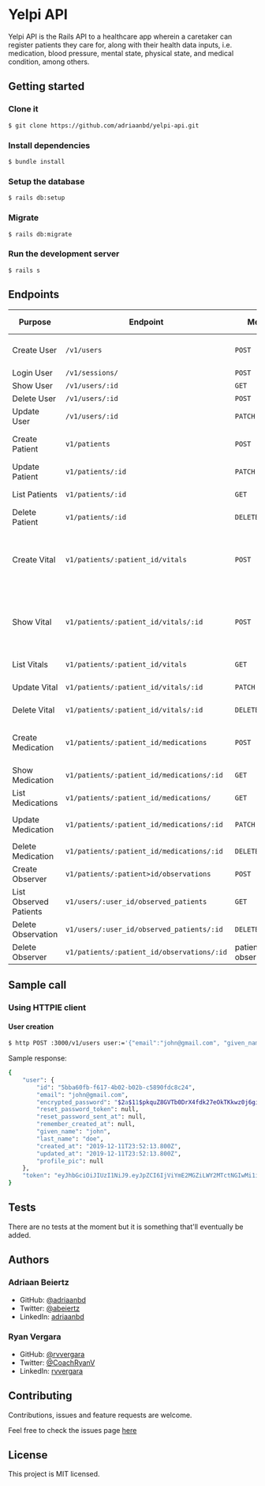 # Yelpi API

Yelpi API is the Rails API to a healthcare app wherein a caretaker can register patients they care for, along with their health data inputs, i.e. medication, blood pressure, mental state, physical state, and medical condition, among others.

## Getting started

### Clone it

`$ git clone https://github.com/adriaanbd/yelpi-api.git`

### Install dependencies

`$ bundle install`

### Setup the database

`$ rails db:setup`

### Migrate

`$ rails db:migrate`

### Run the development server

`$ rails s`

## Endpoints

|Purpose|Endpoint|Method|URL Params|Data Params
|--|--|--|--|--|
|Create User|`/v1/users`|`POST`|email, given_name, last_name, password, password_confirmation
|Login User|`/v1/sessions/`|`POST`|email, password
|Show User|`/v1/users/:id`|`GET`|id|token
|Delete User|`/v1/users/:id`|`POST`|id|token
|Update User|`/v1/users/:id`|`PATCH`|id|token
|Create Patient|`v1/patients`|`POST`|given_name, last_name, birthdate, gender, relationship|registrant_id, token
|Update Patient|`v1/patients/:id`|`PATCH`|id|token
|List Patients|`v1/patients/:id`|`GET`|id|registrant_id, token
|Delete Patient|`v1/patients/:id`|`DELETE`|id|registrant_id, token
|Create Vital|`v1/patients/:patient_id/vitals`|`POST`|patient_id, weight, systolic, diastolic, temperature, mental condition, physical_health, locomotive|registrant_id, token
|Show Vital|`v1/patients/:patient_id/vitals/:id`|`POST`|patient_id, weight, systolic, diastolic, temperature, mental condition, physical_health, locomotive|registrant_id, token
|List Vitals|`v1/patients/:patient_id/vitals`|`GET`|patient_id|registrant_id, token
|Update Vital|`v1/patients/:patient_id/vitals/:id`|`PATCH`|patient_id, id, `vital[key]=value`|registrant_id, token
|Delete Vital|`v1/patients/:patient_id/vitals/:id`|`DELETE`|patient_id, id|registrant_id, token
|Create Medication|`v1/patients/:patient_id/medications`|`POST`|patient_id, name, frequency, duration, dosage, time, date, forma|registrant_id, token
|Show Medication|`v1/patients/:patient_id/medications/:id`|`GET`|patient_id, medication_id|registrant_id, token
|List Medications|`v1/patients/:patient_id/medications/`|`GET`|patient_id|registrant_id, token
|Update Medication|`v1/patients/:patient_id/medications/:id`|`PATCH`|patient_id. medication_id, `medication[key]=value`|registrant_id, token
|Delete Medication|`v1/patients/:patient_id/medications/:id`|`DELETE`|patient_id. medication_id|registrant_id, token
|Create Observer|`v1/patients/:patient>id/observations`|`POST`|patient_id|registrant_id, token
|List Observed Patients|`v1/users/:user_id/observed_patients`|`GET`|user_id|token
|Delete Observation|`v1/users/:user_id/observed_patients/:id`|`DELETE`|user_id, observation_id|token
|Delete Observer|`v1/patients/:patient_id/observations/:id`|patient_id, observation_id|registrant_id, token

## Sample call

### Using HTTPIE client

#### User creation

```bash
$ http POST :3000/v1/users user:='{"email":"john@gmail.com", "given_name":"John", "last_name":"Doe", "password":"123456", "password_confirmation":"123456"}'
```

Sample response:

```bash
{
    "user": {
        "id": "5bba60fb-f617-4b02-b02b-c5890fdc8c24",
        "email": "john@gmail.com",
        "encrypted_password": "$2a$11$pkquZ8GVTb0DrX4fdk27eOkTKkwz0j6gicnF/2BwAQwTkuhLcIJpy",
        "reset_password_token": null,
        "reset_password_sent_at": null,
        "remember_created_at": null,
        "given_name": "john",
        "last_name": "doe",
        "created_at": "2019-12-11T23:52:13.800Z",
        "updated_at": "2019-12-11T23:52:13.800Z",
        "profile_pic": null
    },
    "token": "eyJhbGciOiJIUzI1NiJ9.eyJpZCI6IjViYmE2MGZiLWY2MTctNGIwMi1iMDJiLWM1ODkwZmRjOGMyNCIsImV4cCI6MTU3NjE5NDczM30.2C9XG28zRp-orJ_ua5R2WUGFnQmwXkmj9sCpemRFrr0"
}
```

## Tests

There are no tests at the moment but it is something that'll eventually be added.

## Authors

### Adriaan Beiertz

- GitHub: [@adriaanbd](https://github.com/adriaanbd)
- Twitter: [@abeiertz](https://twitter.com/abeiertz)
- LinkedIn: [adriaanbd](https://www.linkedin.com/in/adriaanbd/)

### Ryan Vergara

- GitHub: [@rvvergara](https://github.com/rvvergara)
- Twitter: [@CoachRyanV](https://twitter.com/CoachRyanV)
- LinkedIn: [rvvergara](https://www.linkedin.com/in/rvvergara/)

## Contributing

Contributions, issues and feature requests are welcome.

Feel free to check the issues page [here](https://github.com/yelpi-api/readme-template/blob/master/issues)

## License

This project is MIT licensed.

